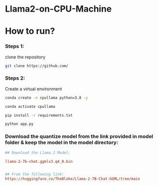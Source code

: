 # Llama2-on-CPU-Machine

# How to run?

### Steps 1:

clone the repository

```bash
git clone https://github.com/
```

### Steps 2:

Create a virtual environment

```bash
conda create -n cpullama python=3.8 -y
```

```bash
conda activate cpullama
```

```bash
pip install -r requirements.txt
```

```bash
python app.py
```


### Download the quantize model from the link provided in model folder & keep the model in the model directory:

```ini
## Download the Llama 2 Model:

llama-2-7b-chat.ggmlv3.q4_0.bin


## From the following link:
https://huggingface.co/TheBloke/Llama-2-7B-Chat-GGML/tree/main
```